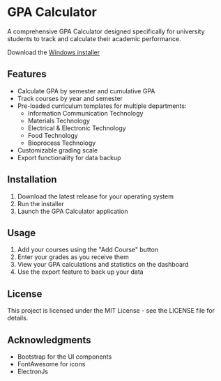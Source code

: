 # GPA Calculator

A comprehensive GPA Calculator designed specifically for university students to track and calculate their academic performance.

 Download the [Windows installer](https://github.com/SunethUdayanga/GPA-Calculator-for-RUSL-FOT/releases/download/2.4.567/GPACalx64.exe)

## Features

- Calculate GPA by semester and cumulative GPA
- Track courses by year and semester
- Pre-loaded curriculum templates for multiple departments:
  - Information Communication Technology
  - Materials Technology
  - Electrical & Electronic Technology
  - Food Technology
  - Bioprocess Technology
- Customizable grading scale
- Export functionality for data backup


## Installation

1. Download the latest release for your operating system
2. Run the installer
3. Launch the GPA Calculator application

## Usage

1. Add your courses using the "Add Course" button
2. Enter your grades as you receive them
3. View your GPA calculations and statistics on the dashboard
4. Use the export feature to back up your data

## License

This project is licensed under the MIT License - see the LICENSE file for details.

## Acknowledgments

- Bootstrap for the UI components
- FontAwesome for icons
- ElectronJs
